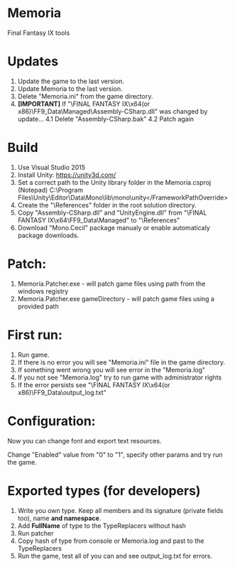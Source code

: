 # Memoria
Final Fantasy IX tools

# Updates
1. Update the game to the last version.
2. Update Memoria to the last version.
3. Delete "Memoria.ini" from the game directory.
4. **[IMPORTANT]** If "\FINAL FANTASY IX\x64(or x86)\FF9_Data\Managed\Assembly-CSharp.dll" was changed by update...
4.1 Delete "Assembly-CSharp.bak"
4.2 Patch again


# Build
1. Use Visual Studio 2015
2. Install Unity: https://unity3d.com/
3. Set a correct path to the Unity library folder in the Memoria.csproj (Notepad)
<FrameworkPathOverride>C:\Program Files\Unity\Editor\Data\Mono\lib\mono\unity\</FrameworkPathOverride>
4. Create the "\References" folder in the root solution directory.
5. Copy "Assembly-CSharp.dll" and "UnityEngine.dll" from "\FINAL FANTASY IX\x64\FF9_Data\Managed" to "\References"
6. Download "Mono.Cecil" package manualy or enable automaticaly package downloads.


# Patch:
1. Memoria.Patcher.exe - will patch game files using path from the windows registry
2. Memoria.Patcher.exe gameDirectory - will patch game files using a provided path


# First run:
1. Run game.
2. If there is no error you will see "Memoria.ini" file in the game directory.
3. If something went wrong you will see error in the "Memoria.log"
4. If you not see "Memoria.log" try to run game with administrator rights
5. If the error persists see "\FINAL FANTASY IX\x64(or x86)\FF9_Data\output_log.txt"


# Configuration:
Now you can change font and export text resources.

Change "Enabled" value from "0" to "1", specify other params and try run the game.


# Exported types (for developers)
1. Write you own type. Keep all members and its signature (private fields too), name **and namespace**.
2. Add **FullName** of type to the TypeReplacers without hash
3. Run patcher
4. Copy hash of type from console or Memoria.log and past to the TypeReplacers
5. Run the game, test all of you can and see output_log.txt for errors.